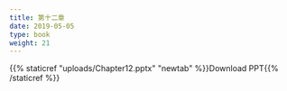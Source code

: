 ```yaml
---
title: 第十二章
date: 2019-05-05
type: book
weight: 21
---
```


{{% staticref "uploads/Chapter12.pptx" "newtab" %}}Download PPT{{% /staticref %}}